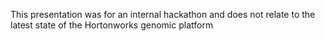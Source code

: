 This presentation was for an internal hackathon and does not relate to the latest state of the Hortonworks genomic platform
